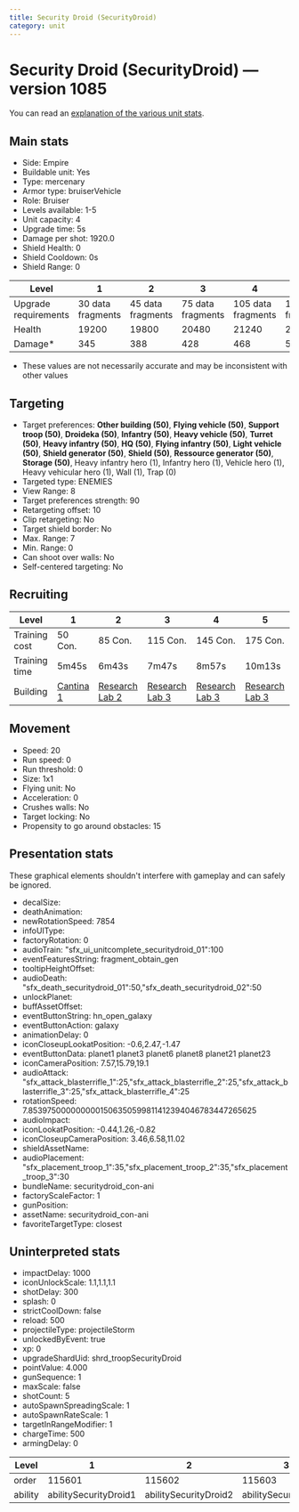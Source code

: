 ```yaml
---
title: Security Droid (SecurityDroid)
category: unit
---
```


# Security Droid (SecurityDroid) — version 1085

You can read an [explanation  of the various unit stats](unitexplained.md).

## Main stats

  * Side: Empire
  * Buildable unit: Yes
  * Type: mercenary
  * Armor type: bruiserVehicle
  * Role: Bruiser
  * Levels available: 1-5
  * Unit capacity: 4
  * Upgrade time: 5s
  * Damage per shot: 1920.0
  * Shield Health: 0
  * Shield Cooldown: 0s
  * Shield Range: 0

|Level               |1                |2                |3                |4                 |5                 |
|--------------------|-----------------|-----------------|-----------------|------------------|------------------|
|Upgrade requirements|30 data fragments|45 data fragments|75 data fragments|105 data fragments|135 data fragments|
|Health              |19200            |19800            |20480            |21240             |22080             |
|Damage*             |345              |388              |428              |468               |508               |

* These values are not necessarily accurate and may be inconsistent with other values

## Targeting

  * Target preferences: **Other building (50)**, **Flying vehicle (50)**, **Support troop (50)**, **Droideka (50)**, **Infantry (50)**, **Heavy vehicle (50)**, **Turret (50)**, **Heavy infantry (50)**, **HQ (50)**, **Flying infantry (50)**, **Light vehicle (50)**, **Shield generator (50)**, **Shield (50)**, **Ressource generator (50)**, **Storage (50)**, Heavy infantry hero (1), Infantry hero (1), Vehicle hero (1), Heavy vehicular hero (1), Wall (1), Trap (0)
  * Targeted type: ENEMIES
  * View Range: 8
  * Target preferences strength: 90
  * Retargeting offset: 10
  * Clip retargeting: No
  * Target shield border: No
  * Max. Range: 7
  * Min. Range: 0
  * Can shoot over walls: No
  * Self-centered targeting: No

## Recruiting

|Level        |1                                        |2                                      |3                                      |4                                      |5                                      |
|-------------|-----------------------------------------|---------------------------------------|---------------------------------------|---------------------------------------|---------------------------------------|
|Training cost|50 Con.                                  |85 Con.                                |115 Con.                               |145 Con.                               |175 Con.                               |
|Training time|5m45s                                    |6m43s                                  |7m47s                                  |8m57s                                  |10m13s                                 |
|Building     |[Cantina 1](empireContrabandCantina.html)|[Research Lab 2](empireOffenseLab.html)|[Research Lab 3](empireOffenseLab.html)|[Research Lab 3](empireOffenseLab.html)|[Research Lab 3](empireOffenseLab.html)|

## Movement

  * Speed: 20
  * Run speed: 0
  * Run threshold: 0
  * Size: 1x1
  * Flying unit: No
  * Acceleration: 0
  * Crushes walls: No
  * Target locking: No
  * Propensity to go around obstacles: 15

## Presentation stats

These graphical elements shouldn't interfere with gameplay and can safely be ignored.

  * decalSize: 
  * deathAnimation: 
  * newRotationSpeed: 7854
  * infoUIType: 
  * factoryRotation: 0
  * audioTrain: "sfx_ui_unitcomplete_securitydroid_01":100
  * eventFeaturesString: fragment_obtain_gen
  * tooltipHeightOffset: 
  * audioDeath: "sfx_death_securitydroid_01":50,"sfx_death_securitydroid_02":50
  * unlockPlanet: 
  * buffAssetOffset: 
  * eventButtonString: hn_open_galaxy
  * eventButtonAction: galaxy
  * animationDelay: 0
  * iconCloseupLookatPosition: -0.6,2.47,-1.47
  * eventButtonData: planet1 planet3 planet6 planet8 planet21 planet23
  * iconCameraPosition: 7.57,15.79,19.1
  * audioAttack: "sfx_attack_blasterrifle_1":25,"sfx_attack_blasterrifle_2":25,"sfx_attack_blasterrifle_3":25,"sfx_attack_blasterrifle_4":25
  * rotationSpeed: 7.8539750000000001506350599811412394046783447265625
  * audioImpact: 
  * iconLookatPosition: -0.44,1.26,-0.82
  * iconCloseupCameraPosition: 3.46,6.58,11.02
  * shieldAssetName: 
  * audioPlacement: "sfx_placement_troop_1":35,"sfx_placement_troop_2":35,"sfx_placement_troop_3":30
  * bundleName: securitydroid_con-ani
  * factoryScaleFactor: 1
  * gunPosition: 
  * assetName: securitydroid_con-ani
  * favoriteTargetType: closest

## Uninterpreted stats

  * impactDelay: 1000
  * iconUnlockScale: 1.1,1.1,1.1
  * shotDelay: 300
  * splash: 0
  * strictCoolDown: false
  * reload: 500
  * projectileType: projectileStorm
  * unlockedByEvent: true
  * xp: 0
  * upgradeShardUid: shrd_troopSecurityDroid
  * pointValue: 4.000
  * gunSequence: 1
  * maxScale: false
  * shotCount: 5
  * autoSpawnSpreadingScale: 1
  * autoSpawnRateScale: 1
  * targetInRangeModifier: 1
  * chargeTime: 500
  * armingDelay: 0

|Level  |1                    |2                    |3                    |4                    |5                    |
|-------|---------------------|---------------------|---------------------|---------------------|---------------------|
|order  |115601               |115602               |115603               |115605               |115606               |
|ability|abilitySecurityDroid1|abilitySecurityDroid2|abilitySecurityDroid3|abilitySecurityDroid4|abilitySecurityDroid5|

